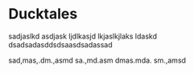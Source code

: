 # Ducktales
sadjaslkd
asdjask ljdlkasjd lkjaslkjlaks ldaskd
dsadsadasddsdsaasdsadassad

sad,mas,.dm.,asmd sa.,md.asm dmas.mda. sm.,amsd
